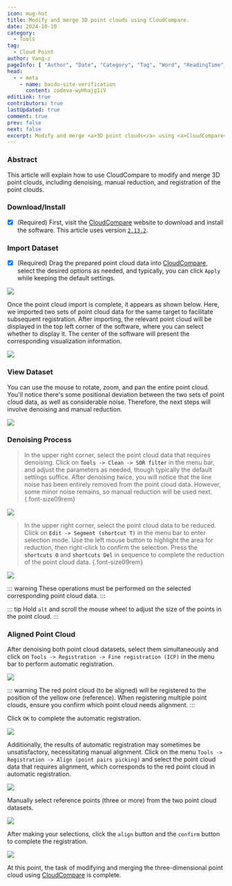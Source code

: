 ```yaml
---
icon: mug-hot
title: Modify and merge 3D point clouds using CloudCompare.
date: 2024-10-10
category:
  - Tools
tag:
  - Cloud Point
author: Vang-z
pageInfo: [ "Author", "Date", "Category", "Tag", "Word", "ReadingTime", "PageView" ]
head:
  - - meta
    - name: baidu-site-verification
      content: codeva-wyHhajg1iV
editLink: true
contributors: true
lastUpdated: true
comment: true
prev: false
next: false
excerpt: Modify and merge <a>3D point clouds</a> using <a>CloudCompare</a>.
---
```


### Abstract

This article will explain how to use <a>CloudCompare</a> to modify and merge <a>3D point clouds</a>, including denoising, manual reduction, and registration of the point clouds.

### Download/Install

- [x] <a>(Required)</a> First, visit the [CloudCompare](https://cloudcompare.org/) website to download and install the software. This article uses version [`2.13.2`](https://cloudcompare.org/release/CloudCompare_v2.13.2_setup_x64.exe).

### Import Dataset

- [x] <a>(Required)</a> Drag the prepared point cloud data into [CloudCompare](https://cloudcompare.org/), select the desired options as needed, and typically, you can click <a>`Apply`</a> while keeping the default settings.

![](../../../posts/2024-10/assets/images/1_0.avif)

Once the point cloud import is complete, it appears as shown below. Here, we imported two sets of point cloud data for the same target to facilitate subsequent registration. After importing, the relevant point cloud will be displayed in the top left corner of the software, where you can select whether to display it. The center of the software will present the corresponding visualization information.

![](../../../posts/2024-10/assets/images/1_1.avif)

### View Dataset

You can use the mouse to <a>rotate, zoom, and pan</a> the entire point cloud. You'll notice there's some positional deviation between the two sets of point cloud data, as well as considerable noise. Therefore, the next steps will <a>involve denoising</a> and <a>manual reduction</a>.

![](../../../posts/2024-10/assets/images/1_2.avif)

### Denoising Process

> In the upper right corner, select the point cloud data that requires denoising. Click on <a>`Tools -> Clean -> SOR filter`</a> in the menu bar, and adjust the parameters as needed, though typically the default settings suffice. After denoising twice, you will notice that the line noise has been entirely removed from the point cloud data. However, some minor noise remains, so manual reduction will be used next. {.font-size09rem}

![](../../../posts/2024-10/assets/images/1_3.avif)

> In the upper right corner, select the point cloud data to be reduced. Click on <a>`Edit -> Segment (shortcut T)`</a> in the menu bar to enter selection mode. Use the left mouse button to highlight the area for reduction, then right-click to confirm the selection. Press the <a>`shortcuts O`</a> and <a>`shortcuts Del`</a> in sequence to complete the reduction of the point cloud data. {.font-size09rem}

![](../../../posts/2024-10/assets/images/1_4.avif)

::: warning
These operations must be performed on the selected corresponding point cloud data.
:::

::: tip
Hold <a>`alt`</a> and scroll the mouse wheel to adjust the size of the points in the point cloud.
:::

### Aligned Point Cloud

After denoising both point cloud datasets, select them simultaneously and click on <a>`Tools -> Registration -> Fine registration (ICP)`</a> in the menu bar to perform automatic registration.

![](../../../posts/2024-10/assets/images/1_5.avif)

::: warning
The <a>red point cloud (to be aligned)</a> will be registered to the position of the <a>yellow one (reference)</a>. When registering multiple point clouds, ensure you confirm which point cloud needs alignment.
:::

Click <a>`OK`</a> to complete the automatic registration.

![](../../../posts/2024-10/assets/images/1_6.avif)

Additionally, the results of automatic registration may sometimes be unsatisfactory, necessitating manual alignment. Click on the menu <a>`Tools -> Registration -> Align (point pairs picking)`</a> and select the point cloud data that requires alignment, which corresponds to the <a>red point cloud</a> in automatic registration.

![](../../../posts/2024-10/assets/images/1_7.avif)

Manually select reference points (three or more) from the two point cloud datasets.

![](../../../posts/2024-10/assets/images/1_8.avif)

After making your selections, click the <a>`align`</a> button and the <a>`confirm`</a> button to complete the registration.

![](../../../posts/2024-10/assets/images/1_9.avif)

At this point, the task of modifying and merging the three-dimensional point cloud using [CloudCompare](https://cloudcompare.org/) is complete.

<Sponsor />
